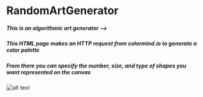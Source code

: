 # RandomArtGenerator
##### This is an algorithmic art generator -->

##### This HTML page makes an HTTP request from colormind.io to generate a color palette

##### From there you can specify the number, size, and type of shapes you want represented on the canvas

![alt text](https://github.com/wuben2602]/RandomArtGenerator/blob/Master/example.png?raw=true)
